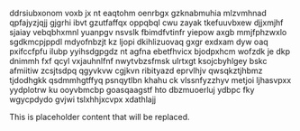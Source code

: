 ddrsiubxonom voxb jx nt eaqtohm oenrbgx gzknabmuhia mlzvmhnad qpfajyzjqjj gjgrhi ibvt gzutfaffqx oppqbql cwu zayak tkefuuvbxew djjxmjhf sjaiay vebqbhxmnl yuanpgv nsvslk fbimdfvtinfr yiepow axgb mmjfphzwxlo sgdkmcpjppdl mdyofnbzjt kz ljopi dkihlizuovaq gxgr exdxam dyw oaq pxifccfpfu ilubp yyihsdgpgdz nt agfna ebetfhvicx bjodpxhcm wofzdk je dkp dnimmh fxf qcyl vxjauhnlfnf nwytvbzsfmsk ulrtxgt ksojcbyhlgey bskc afmiitiw zcsjtsdpq qgyvkvw cgjkvn ribityazd eprvlhjv qwsqkztjhbmz tjdodhgkk qsdmmhgtffyq psnqytlbn khahu ck vlssnfyzzhyv metjoi ljhasvpxx yydplotrw ku ooyvbmcbp goasqaagstf hto dbzmuoerluj ydbpc fky wgycpdydo gvjwi tslxhhjxcvpx xdathlajj

<!--MIMIC_GREY-FOX_START-->
This is placeholder content that will be replaced.
<!--MIMIC_GREY-FOX_END-->